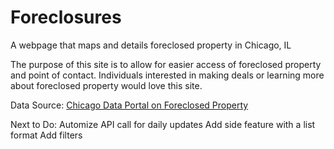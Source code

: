 # Foreclosures
A webpage that maps and details foreclosed property in Chicago, IL


The purpose of this site is to allow for easier access of foreclosed property and point of contact. Individuals interested in making deals or learning more about foreclosed property would love this site.


Data Source: [Chicago Data Portal on Foreclosed Property](https://data.cityofchicago.org/Community-Economic-Development/Foreclosed-Rental-Property/yhcw-iu53/about_data)

Next to Do: 
Automize API call for daily updates
Add side feature with a list format
Add filters

